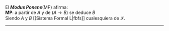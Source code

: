 El ***Modus Ponens***(MP) afirma:  
    **MP**: a partir de $A$ y de $(A \rightarrow B)$ se deduce $B$  
    Siendo $A$ y $B$ [[Sistema Formal L|fbfs]] cualesquiera de $\mathcal{L}$.
***
